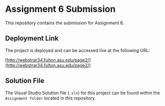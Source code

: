 # Assignment 6 Submission

This repository contains the submission for Assignment 6.

## Deployment Link

The project is deployed and can be accessed live at the following URL:

[http://webstrar34.fulton.asu.edu/page2/](http://webstrar34.fulton.asu.edu/page2/)

## Solution File

The Visual Studio Solution file (`.sln`) for this project can be found within the `Assignment folder` located in this repository.
